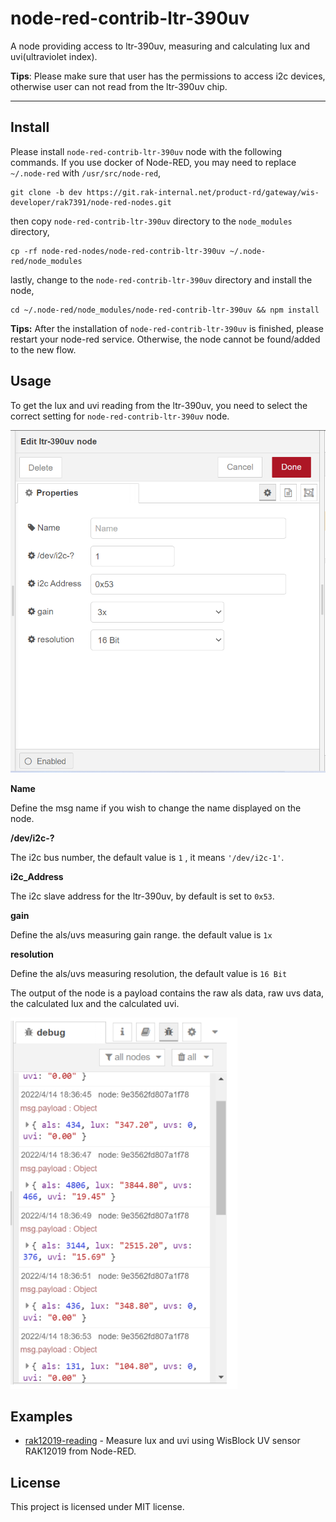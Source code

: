 # node-red-contrib-ltr-390uv

A node providing access to ltr-390uv, measuring and calculating lux and uvi(ultraviolet index).  

**Tips**: Please make sure that user has the permissions to access i2c devices, otherwise user can not read from the ltr-390uv chip. 

---

## Install

Please install `node-red-contrib-ltr-390uv` node with the following commands. If you use docker of Node-RED, you may need to replace `~/.node-red` with `/usr/src/node-red`,

```
git clone -b dev https://git.rak-internal.net/product-rd/gateway/wis-developer/rak7391/node-red-nodes.git
```

then copy `node-red-contrib-ltr-390uv` directory  to  the `node_modules` directory,

```
cp -rf node-red-nodes/node-red-contrib-ltr-390uv ~/.node-red/node_modules
```

lastly, change to the `node-red-contrib-ltr-390uv` directory and install the node, 

```
cd ~/.node-red/node_modules/node-red-contrib-ltr-390uv && npm install
```

**Tips:**  After the installation of  `node-red-contrib-ltr-390uv`  is finished, please restart your node-red service.  Otherwise, the node cannot be found/added to the new flow.

## Usage

To get the lux and uvi reading from the ltr-390uv,  you need to select the correct setting for `node-red-contrib-ltr-390uv` node.

<img src="assets/ltr-390uv-setting.png" alt="ltr-390uv-setting" style="zoom:67%;" />

**Name**

Define the msg name if you wish to change the name displayed on the node.

**/dev/i2c-?**

The i2c bus number, the default value is `1` , it means `'/dev/i2c-1'`.

**i2c_Address**

The i2c slave address for the ltr-390uv, by default is set to `0x53`.

**gain**

Define the als/uvs measuring gain range. the default value is `1x`

**resolution**

Define the als/uvs measuring resolution, the default value is `16 Bit`



The output of the node is a payload contains the raw als data, raw uvs data,  the calculated lux and the calculated uvi.

![image-20220512120228997](assets/image-debug-node.png)


## Examples

- [rak12019-reading](examples/rak12019-reading/README.md) - Measure lux and uvi using WisBlock UV sensor RAK12019 from Node-RED.



## License

This project is licensed under MIT license.

